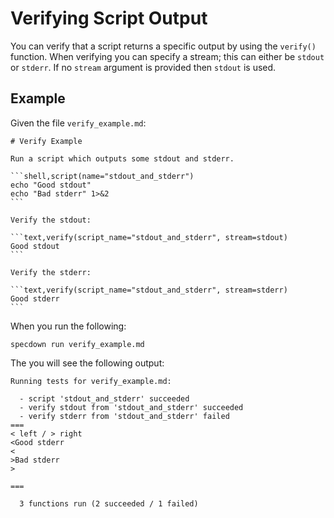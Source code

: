 # Verifying Script Output

You can verify that a script returns a specific output by using the `verify()` function.
When verifying you can specify a stream; this can either be `stdout` or `stderr`.
If no `stream` argument is provided then `stdout` is used.

## Example

Given the file `verify_example.md`:

~~~markdown,file(path="verify_example.md")
# Verify Example

Run a script which outputs some stdout and stderr.

```shell,script(name="stdout_and_stderr")
echo "Good stdout"
echo "Bad stderr" 1>&2
```

Verify the stdout:

```text,verify(script_name="stdout_and_stderr", stream=stdout)
Good stdout
```

Verify the stderr:

```text,verify(script_name="stdout_and_stderr", stream=stderr)
Good stderr
```
~~~

When you run the following:

```shell,script(name="verify_example", expected_exit_code=1)
specdown run verify_example.md
```

The you will see the following output:

```text,verify(script_name="verify_example")
Running tests for verify_example.md:

  - script 'stdout_and_stderr' succeeded
  - verify stdout from 'stdout_and_stderr' succeeded
  - verify stderr from 'stdout_and_stderr' failed
===
< left / > right
<Good stderr
<
>Bad stderr
>

===

  3 functions run (2 succeeded / 1 failed)

```
